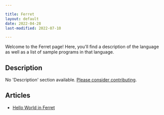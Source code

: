 ```yaml
---

title: Ferret
layout: default
date: 2022-04-28
last-modified: 2022-07-10

---
```


Welcome to the Ferret page! Here, you'll find a description of the language as well as a list of sample programs in that language.

## Description

No 'Description' section available. [Please consider contributing](https://github.com/TheRenegadeCoder/sample-programs-website).

## Articles

- [Hello World in Ferret](https://sampleprograms.io/projects/hello-world/ferret)